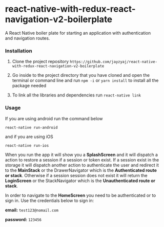 # react-native-with-redux-react-navigation-v2-boilerplate
A React Native boiler plate for starting an application with authentication and navigation routes.

### Installation

1. Clone the project repository `https://github.com/jayzyaj/react-native-with-redux-react-navigation-v2-boilerplate`

2. Go inside to the project directory that you have cloned and open the terminal or command line and run `npm -i` or `yarn install` to install all the package needed

3. To link all the libraries and dependencies run `react-native link`

### Usage

If you are using android run the command below

```
react-native run-android
```

and if you are using iOS

```
react-native run-ios
```
When you run the app it will show you a **SplashScreen** and it will dispatch a action to restore a session if a session or token exist. If a session exist in the storage it will dispatch another action to authenticate the user and redirect it to the **MainStack** or the DrawerNavigator which is the **Authenticated route or stack**. Otherwise if a session session does not exist it will return the **LoginScreen** or the StackNavigator which is the **Unauthenticated route or stack**.

In order to navigate to the **HomeScreen** you need to be authenticated or to sign in. Use the credentials below to sign in:

**email:** `test123@nomail.com`

**password:** `123456`
